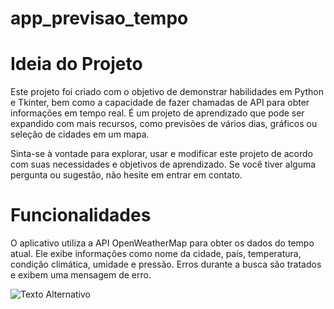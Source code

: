 # app_previsao_tempo

# Ideia do Projeto

Este projeto foi criado com o objetivo de demonstrar habilidades em Python e Tkinter, bem como a capacidade de fazer chamadas de API para obter informações em tempo real. É um projeto de aprendizado que pode ser expandido com mais recursos, como previsões de vários dias, gráficos ou seleção de cidades em um mapa.

Sinta-se à vontade para explorar, usar e modificar este projeto de acordo com suas necessidades e objetivos de aprendizado. Se você tiver alguma pergunta ou sugestão, não hesite em entrar em contato.

# Funcionalidades

O aplicativo utiliza a API OpenWeatherMap para obter os dados do tempo atual.
Ele exibe informações como nome da cidade, país, temperatura, condição climática, umidade e pressão.
Erros durante a busca são tratados e exibem uma mensagem de erro.


![Texto Alternativo](https://i.imgur.com/Af6ZZIe.png)